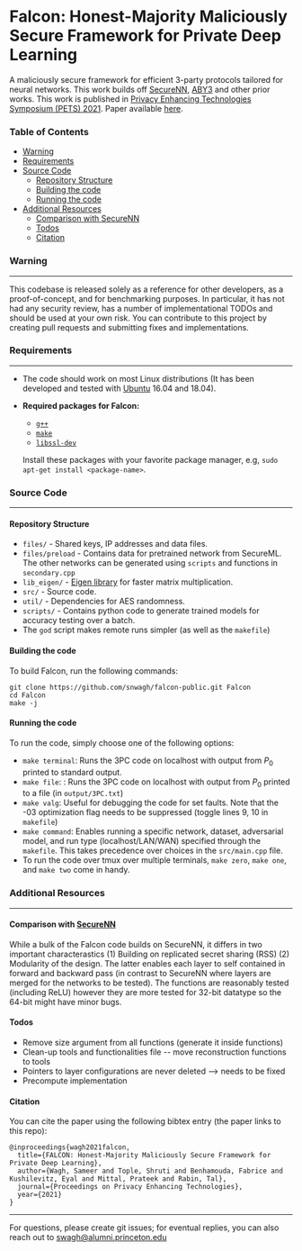 # Falcon: Honest-Majority Maliciously Secure Framework for Private Deep Learning

A maliciously secure framework for efficient 3-party protocols tailored for neural networks. This work builds off [SecureNN](https://github.com/snwagh/securenn-public), [ABY3](https://github.com/ladnir/aby3) and other prior works.  This work is published in [Privacy Enhancing Technologies Symposium (PETS) 2021](https://petsymposium.org). Paper available [here](https://snwagh.github.io).


### Table of Contents

- [Warning](#warning)
- [Requirements](#requirements)
- [Source Code](#source-code)
    - [Repository Structure](#repository-structure)
    - [Building the code](#building)
    - [Running the code](#running)
- [Additional Resources](#additional-resources)
    - [Comparison with SecureNN](#comparison-with-securenn)
    - [Todos](#todos)
    - [Citation](#citation)


### Warning
---
This codebase is released solely as a reference for other developers, as a proof-of-concept, and for benchmarking purposes. In particular, it has not had any security review, has a number of implementational TODOs and should be used at your own risk. You can contribute to this project by creating pull requests and submitting fixes and implementations.


### Requirements
---
* The code should work on most Linux distributions (It has been developed and tested with [Ubuntu](http://www.ubuntu.com/) 16.04 and 18.04).

* **Required packages for Falcon:**
  * [`g++`](https://packages.debian.org/testing/g++)
  * [`make`](https://packages.debian.org/testing/make)
  * [`libssl-dev`](https://packages.debian.org/testing/libssl-dev)

  Install these packages with your favorite package manager, e.g, `sudo apt-get install <package-name>`.


### Source Code
---

#### Repository Structure

* `files/`    - Shared keys, IP addresses and data files.
* `files/preload`    - Contains data for pretrained network from SecureML. The other networks can be generated using `scripts` and functions in `secondary.cpp`
* `lib_eigen/`    - [Eigen library](http://eigen.tuxfamily.org/) for faster matrix multiplication.
* `src/`    - Source code.
* `util/` - Dependencies for AES randomness.
* `scripts/` - Contains python code to generate trained models for accuracy testing over a batch.
* The `god` script makes remote runs simpler (as well as the `makefile`)

#### Building the code

To build Falcon, run the following commands:

```
git clone https://github.com/snwagh/falcon-public.git Falcon
cd Falcon
make -j
```

#### Running the code

To run the code, simply choose one of the following options: 

* `make terminal`: Runs the 3PC code on localhost with output from $P_0$ printed to standard output.
* `make file`: : Runs the 3PC code on localhost with output from $P_0$ printed to a file (in `output/3PC.txt`)
* `make valg`: Useful for debugging the code for set faults. Note that the -03 optimization flag needs to be suppressed (toggle lines 9, 10 in `makefile`)
* `make command`: Enables running a specific network, dataset, adversarial model, and run type (localhost/LAN/WAN) specified through the `makefile`. This takes precedence over choices in the `src/main.cpp` file.
* To run the code over tmux over multiple terminals, `make zero`, `make one`, and `make two` come in handy.


### Additional Resources
---
#### Comparison with [SecureNN](https://github.com/snwagh/securenn-public)
While a bulk of the Falcon code builds on SecureNN, it differs in two important characterastics (1) Building on replicated secret sharing (RSS) (2) Modularity of the design. The latter enables each layer to self contained in forward and backward pass (in contrast to SecureNN where layers are merged for the networks to be tested). The functions are reasonably tested (including ReLU) however they are more tested for 32-bit datatype so the 64-bit might have minor bugs.

#### Todos

* Remove size argument from all functions (generate it inside functions)
* Clean-up tools and functionalities file -- move reconstruction functions to tools
* Pointers to layer configurations are never deleted --> needs to be fixed
* Precompute implementation

#### Citation
You can cite the paper using the following bibtex entry (the paper links to this repo):
```
@inproceedings{wagh2021falcon,
  title={FALCON: Honest-Majority Maliciously Secure Framework for Private Deep Learning},
  author={Wagh, Sameer and Tople, Shruti and Benhamouda, Fabrice and Kushilevitz, Eyal and Mittal, Prateek and Rabin, Tal},
  journal={Proceedings on Privacy Enhancing Technologies},
  year={2021}
}
```

---
For questions, please create git issues; for eventual replies, you can also reach out to [swagh@alumni.princeton.edu](swagh@alumni.princeton.edu)
